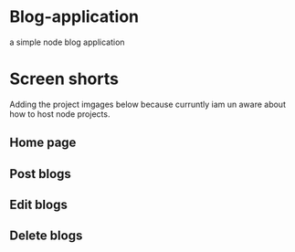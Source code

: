# Blog-application
 a simple node blog application
# Screen shorts
 Adding the project imgages below because curruntly iam un aware about how to host node projects.

## Home page
## Post blogs
## Edit blogs
## Delete blogs 
